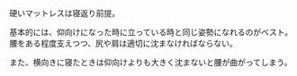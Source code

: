 硬いマットレスは寝返り前提。

基本的には、仰向けになった時に立っている時と同じ姿勢になれるのがベスト。
腰をある程度支えつつ、尻や肩は適切に沈まなければならない。

また、横向きに寝たときは仰向けよりも大きく沈まないと腰が曲がってしまう。
